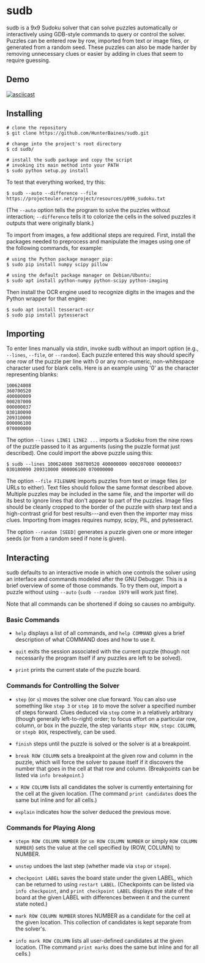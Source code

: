 sudb
====

sudb is a 9x9 Sudoku solver that can solve puzzles automatically or
interactively using GDB-style commands to query or control the solver.
Puzzles can be entered row by row, imported from text or image files, or
generated from a random seed. These puzzles can also be made harder by
removing unnecessary clues or easier by adding in clues that seem to
require guessing.


Demo
----
[![asciicast](https://asciinema.org/a/NY5CsmKrInBy0E4jaFnc2KYif.png)](https://asciinema.org/a/NY5CsmKrInBy0E4jaFnc2KYif)


Installing
----------
```shell
# clone the repository
$ git clone https://github.com/HunterBaines/sudb.git

# change into the project's root directory
$ cd sudb/

# install the sudb package and copy the script 
# invoking its main method into your PATH
$ sudo python setup.py install
```

To test that everything worked, try this:

```shell
$ sudb --auto --difference --file https://projecteuler.net/project/resources/p096_sudoku.txt
```

(The `--auto` option tells the program to solve the puzzles without
interaction; `--difference` tells it to colorize the cells in the solved
puzzles it outputs that were originally blank.)

To import from images, a few additional steps are required. First, install
the packages needed to preprocess and manipulate the images using one of
the following commands, for example:

```shell
# using the Python package manager pip:
$ sudo pip install numpy scipy pillow

# using the default package manager on Debian/Ubuntu:
$ sudo apt install python-numpy python-scipy python-imaging
```

Then install the OCR engine used to recognize digits in the images and the
Python wrapper for that engine:

```shell
$ sudo apt install tesseract-ocr
$ sudo pip install pytesseract
```


Importing
---------
To enter lines manually via stdin, invoke sudb without an import option
(e.g., `--lines`, `--file`, or `--random`). Each puzzle entered this way
should specify one row of the puzzle per line with 0 or any non-numeric,
non-whitespace character used for blank cells. Here is an example using '0'
as the character representing blanks:

```
100624008
360700520
400000009
000207000
000000037
030180090
209310000
000006100
070000000
```

The option `--lines LINE1 LINE2 ...` imports a Sudoku from the nine rows of
the puzzle passed to it as arguments (using the puzzle format just
described). One could import the above puzzle using this:

```shell
$ sudb --lines 100624008 360700520 400000009 000207000 000000037 030180090 209310000 000006100 070000000
```

The option `--file FILENAME` imports puzzles from text or image files (or
URLs to either). Text files should follow the same format described above.
Multiple puzzles may be included in the same file, and the importer will do
its best to ignore lines that don't appear to part of the puzzles. Image
files should be cleanly cropped to the border of the puzzle with sharp text
and a high-contrast grid for best results---and even then the importer may
miss clues. Importing from images requires numpy, scipy, PIL, and
pytesseract.

The option `--random [SEED]` generates a puzzle given one or more integer
seeds (or from a random seed if none is given).


Interacting
-----------
sudb defaults to an interactive mode in which one controls the solver using
an interface and commands modeled after the GNU Debugger. This is a brief
overview of some of those commands. To try them out, import a puzzle without
using `--auto` (`sudb --random 1979` will work just fine).

Note that all commands can be shortened if doing so causes no ambiguity. 


### Basic Commands ###
* `help` displays a list of all commands, and `help COMMAND` gives a brief
  description of what COMMAND does and how to use it.

* `quit` exits the session associated with the current puzzle (though not
  necessarily the program itself if any puzzles are left to be solved).

* `print` prints the current state of the puzzle board.


### Commands for Controlling the Solver ###
* `step` (or `s`) moves the solver one clue forward. You can also use something
  like `step 3` or `step 10` to move the solver a specified number of steps
  forward. Clues deduced via `step` come in a relatively arbitrary (though
  generally left-to-right) order; to focus effort on a particular row,
  column, or box in the puzzle, the step variants `stepr ROW`, `stepc
  COLUMN`, or `stepb BOX`, respectively, can be used.

* `finish` steps until the puzzle is solved or the solver is at a breakpoint.

* `break ROW COLUMN` sets a breakpoint at the given row and column in the
  puzzle, which will force the solver to pause itself if it discovers the number
  that goes in the cell at that row and column. (Breakpoints can be listed via
  `info breakpoint`.)

* `x ROW COLUMN` lists all candidates the solver is currently entertaining for
  the cell at the given location. (The command `print candidates` does the same
  but inline and for all cells.)

* `explain` indicates how the solver deduced the previous move.


### Commands for Playing Along ###
* `stepm ROW COLUMN NUMBER` (or `sm ROW COLUMN NUMBER` or simply `ROW COLUMN
  NUMBER`) sets the value at the cell specified by (ROW, COLUMN) to NUMBER.

* `unstep` undoes the last step (whether made via `step` or `stepm`).

* `checkpoint LABEL` saves the board state under the given LABEL, which can be
  returned to using `restart LABEL`. (Checkpoints can be listed via `info
  checkpoint`, and `print checkpoint LABEL` displays the state of the board at
  the given LABEL with differences between it and the current state noted.)

* `mark ROW COLUMN NUMBER` stores NUMBER as a candidate for the cell at the
  given location. This collection of candidates is kept separate from the
  solver's.

* `info mark ROW COLUMN` lists all user-defined candidates at the given
  location. (The command `print marks` does the same but inline and for all
  cells.)

